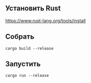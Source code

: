 ## Установить Rust
https://www.rust-lang.org/tools/install
## Собрать
`cargo build --release`
## Запустить
`cargo run --release`